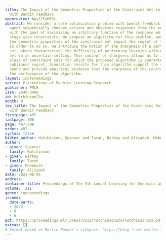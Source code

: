 ```yaml
---
title: The Impact of the Geometric Properties of the Constraint Set in Safe Optimization
  with Bandit Feedback
openreview: hpyl2EwMP8L
abstract: We consider a safe optimization problem with bandit feedback in which an
  agent sequentially chooses actions and observes responses from the environment,
  with the goal of maximizing an arbitrary function of the response while respecting
  stage-wise constraints. We propose an algorithm for this problem, and study how
  the geometric properties of the constraint set impact the regret of the algorithm.
  In order to do so, we introduce the notion of the sharpness of a particular constraint
  set, which characterizes the difficulty of performing learning within the constraint
  set in an uncertain setting. This concept of sharpness allows us to identify the
  class of constraint sets for which the proposed algorithm is guaranteed to enjoy
  sublinear regret. Simulation results for this algorithm support the sublinear regret
  bound and provide empirical evidence that the sharpness of the constraint set impacts
  the performance of the algorithm.
layout: inproceedings
series: Proceedings of Machine Learning Research
publisher: PMLR
issn: 2640-3498
id: hutchinson23a
month: 0
tex_title: The Impact of the Geometric Properties of the Constraint Set in Safe Optimization
  with Bandit Feedback
firstpage: 497
lastpage: 508
page: 497-508
order: 497
cycles: false
bibtex_author: Hutchinson, Spencer and Turan, Berkay and Alizadeh, Mahnoosh
author:
- given: Spencer
  family: Hutchinson
- given: Berkay
  family: Turan
- given: Mahnoosh
  family: Alizadeh
date: 2023-06-06
address:
container-title: Proceedings of The 5th Annual Learning for Dynamics and Control Conference
volume: '211'
genre: inproceedings
issued:
  date-parts:
  - 2023
  - 6
  - 6
pdf: https://proceedings.mlr.press/v211/hutchinson23a/hutchinson23a.pdf
extras: []
# Format based on Martin Fenner's citeproc: https://blog.front-matter.io/posts/citeproc-yaml-for-bibliographies/
---
```

